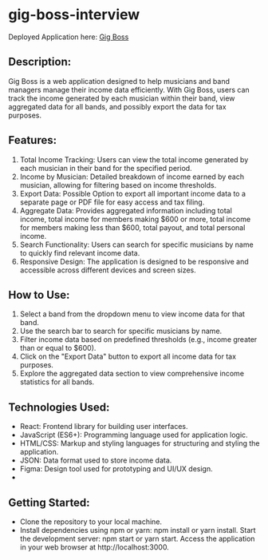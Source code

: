 # gig-boss-interview

Deployed Application here:   [Gig Boss](https://gig-boss-interview-beta.vercel.app/)

## Description:

Gig Boss is a web application designed to help musicians and band managers manage their income data efficiently. With Gig Boss, users can track the income generated by each musician within their band, view aggregated data for all bands, and possibly export the data for tax purposes.

## Features:

1.  Total Income Tracking: Users can view the total income generated by each musician in their band for the specified period.
2.  Income by Musician: Detailed breakdown of income earned by each musician, allowing for filtering based on income thresholds.
3.  Export Data: Possible Option to export all important income data to a separate page or PDF file for easy access and tax filing.
4.  Aggregate Data: Provides aggregated information including total income, total income for members making $600 or more, total income for members making less than $600, total payout, and total personal income.
5.  Search Functionality: Users can search for specific musicians by name to quickly find relevant income data.
6.  Responsive Design: The application is designed to be responsive and accessible across different devices and screen sizes.


## How to Use:

1.  Select a band from the dropdown menu to view income data for that band.
2.  Use the search bar to search for specific musicians by name.
3.  Filter income data based on predefined thresholds (e.g., income greater than or equal to $600).
4.  Click on the "Export Data" button to export all income data for tax purposes.
5.  Explore the aggregated data section to view comprehensive income statistics for all bands.


## Technologies Used:

- React: Frontend library for building user interfaces.
- JavaScript (ES6+): Programming language used for application logic.
- HTML/CSS: Markup and styling languages for structuring and styling the application.
- JSON: Data format used to store income data.
- Figma: Design tool used for prototyping and UI/UX design.
- 

## Getting Started:

- Clone the repository to your local machine.
- Install dependencies using npm or yarn: npm install or yarn install.
Start the development server: npm start or yarn start.
Access the application in your web browser at http://localhost:3000.

